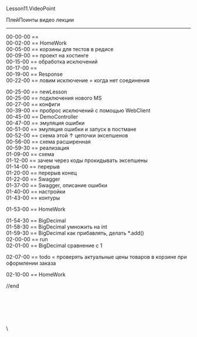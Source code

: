 ﻿
Lesson11.VideoPoint  

ПлейПоинты видео лекции  

---
00-00-00 ==   
00-02-00 == HomeWork   
00-05-00 == корзины для тестов в редисе   
00-09-00 == проект на хостинге  
00-15-00 == обработка исключений  
00-17-00 ==    
00-19-00 == Response   
00-22-00 == ловим исключение = когда нет соединения   

00-25-00 == newLesson  
00-25-00 == подключения нового MS  
00-27-00 == конфиги  
00-39-00 == проброс исключений с помощью WebClient   
00-45-00 == DemoController   
00-47-00 == эмуляция ошибки   
00-51-00 == эмуляция ошибки и запуск в постмане  
00-52-00 == схема этой ↑  цепочки эксепшенов  
00-56-00 == схема расширенная  
00-59-30 == реализация  
01-09-00 == схема  
01-12-00 == зачем через коды прокидывать эксепшены  
01-14-00 == перерыв  
01-20-00 == перерыв конец  
01-22-00 == Swagger   
01-37-00 == Swagger, описание ошибки  
01-40-00 == настройки  
01-43-00 == контуры  

01-53-00 == HomeWork  

01-54-30 == BigDecimal  
01-58-30 == BigDecimal умножить на int  
01-59-30 == BigDecimal как прибавлять, делать *.add()  
02-00-00 == run  
02-01-00 == BigDecimal сравнение с 1  

02-07-00 == todo = проверять актуальные цены товаров в корзине при оформлении заказа  

02-10-00 == HomeWork


//end  

















\
\
\
\
\
\
